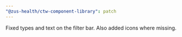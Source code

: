 ```yaml
---
"@zus-health/ctw-component-library": patch
---
```


Fixed types and text on the filter bar. Also added icons where missing.
